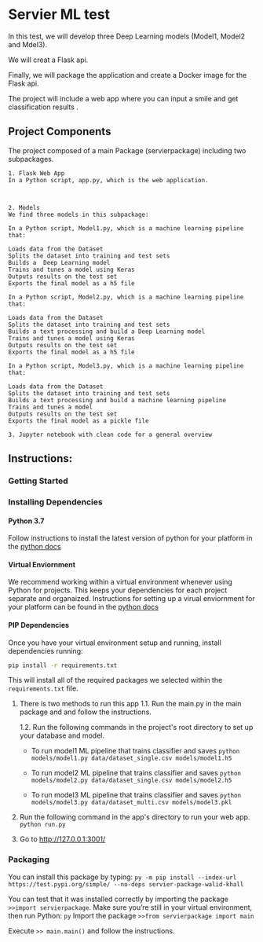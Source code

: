 # Servier ML test
In this test, we will develop three Deep Learning models (Model1, Model2 and Mdel3).

We will creat a Flask api.

Finally, we will package the application and create a Docker image for the Flask api.

The project will include a web app where you can input a smile and get classification results . 

## Project Components
The project composed of a main Package (servierpackage) including two subpackages.

    1. Flask Web App
    In a Python script, app.py, which is the web application.



    2. Models
    We find three models in this subpackage:

    In a Python script, Model1.py, which is a machine learning pipeline that:

    Loads data from the Dataset
    Splits the dataset into training and test sets
    Builds a  Deep Learning model
    Trains and tunes a model using Keras
    Outputs results on the test set
    Exports the final model as a h5 file

    In a Python script, Model2.py, which is a machine learning pipeline that:

    Loads data from the Dataset
    Splits the dataset into training and test sets
    Builds a text processing and build a Deep Learning model
    Trains and tunes a model using Keras
    Outputs results on the test set
    Exports the final model as a h5 file

    In a Python script, Model3.py, which is a machine learning pipeline that:

    Loads data from the Dataset
    Splits the dataset into training and test sets
    Builds a text processing and build a machine learning pipeline
    Trains and tunes a model 
    Outputs results on the test set
    Exports the final model as a pickle file

    3. Jupyter notebook with clean code for a general overview



## Instructions:

### Getting Started

### Installing Dependencies

#### Python 3.7

Follow instructions to install the latest version of python for your platform in the [python docs](https://docs.python.org/3/using/unix.html#getting-and-installing-the-latest-version-of-python)

#### Virtual Enviornment

We recommend working within a virtual environment whenever using Python for projects. This keeps your dependencies for each project separate and organaized. Instructions for setting up a virual enviornment for your platform can be found in the [python docs](https://packaging.python.org/guides/installing-using-pip-and-virtual-environments/)

#### PIP Dependencies

Once you have your virtual environment setup and running, install dependencies running:

```bash
pip install -r requirements.txt
```

This will install all of the required packages we selected within the `requirements.txt` file.



1. There is two methods to run this app
   1.1. Run the main.py in the main package and and follow the instructions.

   1.2. Run the following commands in the project's root directory to set up your database and model.

    - To run model1 ML pipeline that trains classifier and saves
        `python models/model1.py data/dataset_single.csv models/model1.h5`

    - To run model2 ML pipeline that trains classifier and saves
        `python models/model2.py data/dataset_single.csv models/model2.h5`

    - To run model3 ML pipeline that trains classifier and saves
        `python models/model3.py data/dataset_multi.csv models/model3.pkl`

2. Run the following command in the app's directory to run your web app.
    `python run.py`

3. Go to http://127.0.0.1:3001/


### Packaging
You can install this package by typing:
`py -m pip install --index-url https://test.pypi.org/simple/ --no-deps servier-package-walid-khall`

You can test that it was installed correctly by importing the package `>>import servierpackage`.
Make sure you’re still in your virtual environment, then run Python:  `py`
Import the package `>>from servierpackage import main`

Execute `>> main.main()` and follow the instructions.
